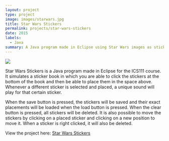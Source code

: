 ```yaml
---
layout: project
type: project
image: images/starwars.jpg
title: Star Wars Stickers
permalink: projects/star-wars-stickers
date: 2015
labels:
  - Java
summary: A Java program made in Eclipse using Star Wars images as stickers.
---
```


<img class="ui image" src="{{ site.baseurl }}/images/spacebattle.jpg">

Star Wars Stickers is a Java program made in Eclipse for the ICS111 course. It simulates a sticker book in which you are able to click the stickers at the bottom of the book and then be able to place them in the space above. Whenever a different sticker is selected and placed, a unique sound will play for that certain sticker.

When the save button is pressed, the stickers will be saved and their exact placements will be loaded when the load button is pressed. When the clear button is pressed, all stickers will be deleted. It is also possible to move the stickers by clicking on a placed sticker and clicking on a new position to move it. When a sticker is right clicked, it will also be deleted.

View the project here: [Star Wars Stickers](https://www.youtube.com/watch?v=ujQEDs35wcU/)




